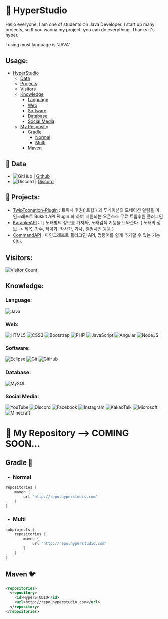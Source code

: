 # 🎫 HyperStudio
Hello everyone, I am one of students on Java Developer.
I start up many projects, so If you wanna my project, you can do everything.
Thanks it's hyper.

I using most language is "JAVA"

## Usage:
* [HyperStudio](https://github.com/HyperStudio123/HyperStudio123#-hyperstudio)
  * [Data](https://github.com/HyperStudio123/HyperStudio123#-data)
  * [Projects](https://github.com/HyperStudio123/HyperStudio123#-projects)
  * [Visitors](https://github.com/HyperStudio123/HyperStudio123#visitors)
  * [Knowledge](https://github.com/HyperStudio123/HyperStudio123#knowledge)
    * [Language](https://github.com/HyperStudio123/HyperStudio123#language)
    * [Web](https://github.com/HyperStudio123/HyperStudio123#web)
    * [Software](https://github.com/HyperStudio123/HyperStudio123#software)
    * [Database](https://github.com/HyperStudio123/HyperStudio123#database)
    * [Social Media](https://github.com/HyperStudio123/HyperStudio123#social-media)
  * [My Resposity](https://github.com/HyperStudio123/HyperStudio123#-my-repository)
    * [Gradle](https://github.com/HyperStudio123/HyperStudio123#gradle-)
      * [Normal](https://github.com/HyperStudio123/HyperStudio123#normal)
      * [Multi](https://github.com/HyperStudio123/HyperStudio123#multi)
    * [Maven](https://github.com/HyperStudio123/HyperStudio123#maven-)


## 💾 Data
- ![GitHub](https://img.shields.io/badge/github-%23121011.svg?style=for-the-badge&logo=github&logoColor=white) | [Github](https://github.com/HyperProgram) 
- ![Discord](https://img.shields.io/badge/discord-%235865F2.svg?style=for-the-badge&logo=discord&logoColor=white) | [Discord](https://discord.gg/7EBK9PRnXr)

## 🔭 Projects:
 - [TwipToonation-Plugin](https://github.com/HyperStudio123/TwipToonation-Plugin) : 트위치 후원( 트윕 ) 과 투네이션의 도네이션 알림을 마인크래프트 Bukkit API Plugin 화 하여 지원되는 오픈소스 무료 트윕후원 플러그인
 - [KaraokeAPI](https://github.com/Hyper4j/KaraokeAPI) : Tj 노래방의 정보를 가져와, 노래검색 기능을 도와준다. ( 노래의 정보 -> 제목, 가수, 작곡가, 작사가, 가사, 엘범사진 등등 )
 - [CommandAPI](https://github.com/Hyper4j/CommandAPI) : 마인크래프트 플러그인 API, 명령어를 쉽게 추가할 수 있는 기능이다.

## Visitors:
![Visitor Count](https://profile-counter.glitch.me/HyperProgram/count.svg)

## Knowledge:

### Language:
![Java](https://img.shields.io/badge/java-%23ED8B00.svg?style=for-the-badge&logo=java&logoColor=white)

### Web:
![HTML5](https://img.shields.io/badge/html5-%23E34F26.svg?style=for-the-badge&logo=html5&logoColor=white)
![CSS3](https://img.shields.io/badge/css3-%231572B6.svg?style=for-the-badge&logo=css3&logoColor=white)
![Bootstrap](https://img.shields.io/badge/bootstrap-%23563D7C.svg?style=for-the-badge&logo=bootstrap&logoColor=white)
![PHP](https://img.shields.io/badge/php-%23777BB4.svg?style=for-the-badge&logo=php&logoColor=white)
![JavaScript](https://img.shields.io/badge/javascript-%23323330.svg?style=for-the-badge&logo=javascript&logoColor=%23F7DF1E)
![Angular](https://img.shields.io/badge/angular-%23DD0031.svg?style=for-the-badge&logo=angular&logoColor=white)
![NodeJS](https://img.shields.io/badge/node.js-%2343853D.svg?style=for-the-badge&logo=node.js&logoColor=white)

### Software:
![Eclipse](https://img.shields.io/badge/Eclipse-FE7A16.svg?style=for-the-badge&logo=Eclipse&logoColor=white)
![Git](https://img.shields.io/badge/git-%23F05033.svg?style=for-the-badge&logo=git&logoColor=white)
![GitHub](https://img.shields.io/badge/github-%23121011.svg?style=for-the-badge&logo=github&logoColor=white)

### Database:
![MySQL](https://img.shields.io/badge/mysql-%2300f.svg?style=for-the-badge&logo=mysql&logoColor=white)

### Social Media:
![YouTube](https://img.shields.io/badge/youtube-%23FF0000.svg?style=for-the-badge&logo=youtube&logoColor=white)
![Discord](https://img.shields.io/badge/discord-%235865F2.svg?style=for-the-badge&logo=discord&logoColor=white)
![Facebook](https://img.shields.io/badge/facebook-%231877F2.svg?style=for-the-badge&logo=facebook&logoColor=white)
![Instagram](https://img.shields.io/badge/instagram-%23E4405F.svg?style=for-the-badge&logo=instagram&logoColor=white)
![KakaoTalk](https://img.shields.io/badge/kakaotalk-%23FFCD00.svg?style=for-the-badge&logo=kakaotalk&logoColor=white)
![Microsoft](https://img.shields.io/badge/microsoft-%235E5E5E.svg?style=for-the-badge&logo=microsoft&logoColor=white)
![Minecraft](https://img.shields.io/badge/Minecraft-%2362B47A.svg?style=for-the-badge&logo=mojangstudios&logoColor=white)



# 📄 My Repository --> COMING SOON...
## Gradle 🐘
- ### Normal
```gradle
repositories {
    maven {
        url "http://repo.hyperstudio.com"
    }
}
```
- ### Multi
```gradle
subprojects {
    repositories {
        maven {
            url "http://repo.hyperstudio.com"
        }
    }
}
```

## Maven 🐦
```xml
<repositories>
  <repository>
    <id>HyperSTUDIO</id>
    <url>http://repo.hyperstudio.com</url>
  </repository>
</repositories>
```
